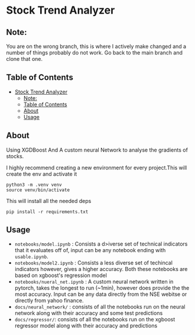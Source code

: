 # Stock Trend Analyzer

## Note:
You are on the wrong branch, this is where I actively make changed and a number of things probably do not work. Go back to the main branch and clone that one.

## Table of Contents

- [Stock Trend Analyzer](#stock-trend-analyzer)
  - [Note:](#note)
  - [Table of Contents](#table-of-contents)
  - [About ](#about-)
  - [Usage ](#usage-)

## About <a name = "about"></a>

Using XGDBoost And A custom neural Network to analyse the gradients of stocks. 

I highly recommend creating a new environment for every project.This will create the env and activate it

```
python3 -m .venv venv
source venv/bin/activate
```

This will install all the needed deps
```
pip install -r requirements.txt
```

## Usage <a name = "usage"></a>

- `notebooks/model.ipynb` : Consists a d>iverse set of technical indicators that it evaluates off of, input can be any notebook ending with `usable.ipynb`.
- `notebooks/model2.ipynb` : Consists a less diverse set of techincal indicators however, gives a higher accuracy. Both these notebooks are based on xgboost's regression model
- `notebooks/nueral_net.ipynb` : A custom neural network written in pytorch, takes the longest to run (~1min), however does provide the the most accuracy. Input can be any data directly from the NSE webitse or directly from yahoo finance.
- `docs/neural_network/` : consists of all the notebooks run on the neural network along with their accuracy and some test predictions
- `docs/regressor/`: consists of all the notebooks run on the xgboost regressor model along with their accuracy and predictions 